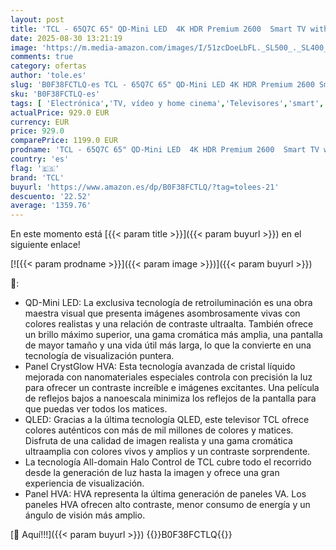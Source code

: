 ```yaml
---
layout: post
title: 'TCL - 65Q7C 65" QD-Mini LED  4K HDR Premium 2600  Smart TV with Google TV  Dolby Vision IQ & Atmos  CrystGlow HVA Panel  Motion Clarity Pro 144Hz  Game Master  [Energy Class F]'
date: 2025-08-30 13:21:19
image: 'https://m.media-amazon.com/images/I/51zcDoeLbFL._SL500_._SL400_.jpg'
comments: true
category: ofertas
author: 'tole.es'
slug: 'B0F38FCTLQ-es TCL - 65Q7C 65" QD-Mini LED 4K HDR Premium 2600 Smart TV...'
sku: 'B0F38FCTLQ-es'
tags: [ 'Electrónica','TV, vídeo y home cinema','Televisores','smart','tcl','tv','🇪🇸', ]
actualPrice: 929.0 EUR
currency: EUR
price: 929.0
comparePrice: 1199.0 EUR
prodname: 'TCL - 65Q7C 65" QD-Mini LED  4K HDR Premium 2600  Smart TV with Google TV  Dolby Vision IQ & Atmos  CrystGlow HVA Panel  Motion Clarity Pro 144Hz  Game Master  [Energy Class F]'
country: 'es'
flag: '🇪🇸'
brand: 'TCL'
buyurl: 'https://www.amazon.es/dp/B0F38FCTLQ/?tag=tolees-21'
descuento: '22.52'
average: '1359.76'
---
```


En este momento está [{{< param title >}}]({{< param buyurl >}}) en el siguiente enlace!

[![{{< param prodname >}}]({{< param image >}})]({{< param buyurl >}})

🔎:

- QD-Mini LED: La exclusiva tecnología de retroiluminación es una obra maestra visual que presenta imágenes asombrosamente vivas con colores realistas y una relación de contraste ultraalta. También ofrece un brillo máximo superior, una gama cromática más amplia, una pantalla de mayor tamaño y una vida útil más larga, lo que la convierte en una tecnología de visualización puntera.
- Panel CrystGlow HVA: Esta tecnología avanzada de cristal líquido mejorada con nanomateriales especiales controla con precisión la luz para ofrecer un contraste increíble e imágenes excitantes. Una película de reflejos bajos a nanoescala minimiza los reflejos de la pantalla para que puedas ver todos los matices.
- QLED: Gracias a la última tecnología QLED, este televisor TCL ofrece colores auténticos con más de mil millones de colores y matices. Disfruta de una calidad de imagen realista y una gama cromática ultraamplia con colores vivos y amplios y un contraste sorprendente.
- La tecnología All-domain Halo Control de TCL cubre todo el recorrido desde la generación de luz hasta la imagen y ofrece una gran experiencia de visualización.
- Panel HVA: HVA representa la última generación de paneles VA. Los paneles HVA ofrecen alto contraste, menor consumo de energía y un ángulo de visión más amplio.

[🛒 Aquí!!!]({{< param buyurl >}})
{{<world>}}B0F38FCTLQ{{</world>}}

